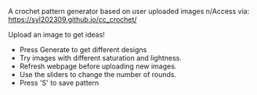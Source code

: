 A crochet pattern generator based on user uploaded images
n/Access via: https://syl202309.github.io/cc_crochet/


Upload an image to get ideas!
- Press Generate to get different designs
- Try images with different saturation and lightness.
- Refresh webpage before uploading new images.
- Use the sliders to change the number of rounds.
- Press 'S' to save pattern

